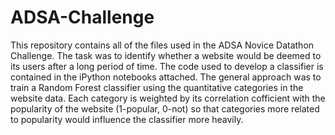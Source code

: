 # ADSA-Challenge
This repository contains all of the files used in the ADSA Novice Datathon Challenge. The task was to identify whether a website would be deemed to its users after a long period of time. The code used to develop a classifier is contained in the iPython notebooks attached. The general approach was to train a Random Forest classifier using the quantitative categories in the website data. Each category is weighted by its correlation cofficient with the popularity of the website (1-popular, 0-not) so that categories more related to popularity would influence the classifier more heavily.
